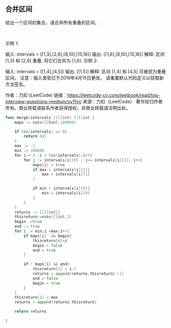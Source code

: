 ## 合并区间

给出一个区间的集合，请合并所有重叠的区间。

 

示例 1:

输入: intervals = [[1,3],[2,6],[8,10],[15,18]]
输出: [[1,6],[8,10],[15,18]]
解释: 区间 [1,3] 和 [2,6] 重叠, 将它们合并为 [1,6].
示例 2:

输入: intervals = [[1,4],[4,5]]
输出: [[1,5]]
解释: 区间 [1,4] 和 [4,5] 可被视为重叠区间。
注意：输入类型已于2019年4月15日更改。 请重置默认代码定义以获取新方法签名。

作者：力扣 (LeetCode)
链接：https://leetcode-cn.com/leetbook/read/top-interview-questions-medium/xv11yj/
来源：力扣（LeetCode）
著作权归作者所有。商业转载请联系作者获得授权，非商业转载请注明出处。

```go
func merge(intervals [][]int) [][]int {
    maps := make([]bool,100000)

    if len(intervals) == 0{
        return nil
    }
    max := -1
    min := 100000
    for i:= 0 ;i < len(intervals);i++{
        for j := intervals[i][0] ; j<= intervals[i][1]; j++{
            maps[j] = true
            if max < intervals[i][1]{
                max = intervals[i][1]
            }

            if min > intervals[i][0]{
                min = intervals[i][0]
            }
        }
    }
    returns := [][]int{}
    thisreturn:=make([]int,2)
    begin :=true
    end := true
    for i := min;i <max;i++{
        if maps[i]  && begin{
            thisreturn[0]=i
            begin = false
            end = true
        }

        if ! maps[i] && end{
            thisreturn[1] = i-1 
            returns = append(returns,thisreturn[::])
            end = false
            begin = true
        }
    } 
    thisreturn[1] = max
    returns = append(returns,thisreturn)

    return returns

}
```
